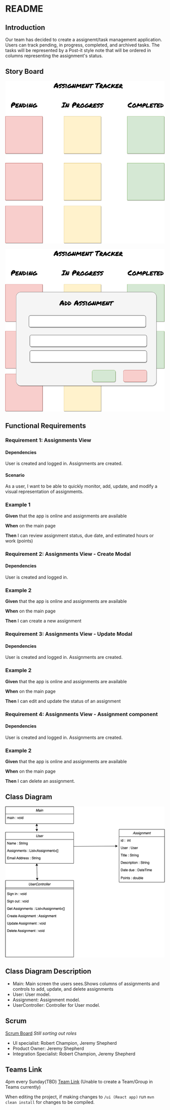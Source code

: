# README

## Introduction

Our team has decided to create a assignemt/task management application. Users can track pending, in progress, completed, and archived tasks. The tasks will be represented by a Post-it style note that will be ordered in columns representing the assignment's status.

## Story Board

![Mock_One](https://github.com/jeremylshepherd/assignment_tracker/blob/master/assets/Assignment%20Tracker%20Mock%2001.drawio.png?raw=true)

![Mock_Two](https://github.com/jeremylshepherd/assignment_tracker/blob/master/assets/Assignment%20Tracker%20Mock%2002.drawio.png?raw=true)

## Functional Requirements

### Requirement 1: Assignments View

#### Dependencies

User is created and logged in. Assignments are created.

#### Scenario

As a user, I want to be able to quickly monitor, add, update, and modify a visual representation of assignments.

### Example 1

**Given** that the app is online and assignments are available

**When** on the main page

**Then** I can review assignment status, due date, and estimated hours or work (points)

### Requirement 2: Assignments View - Create Modal

#### Dependencies

User is created and logged in.

### Example 2

**Given** that the app is online and assignments are available

**When** on the main page

**Then** I can create a new assignment

### Requirement 3: Assignments View - Update Modal

#### Dependencies

User is created and logged in. Assignments are created.

### Example 2

**Given** that the app is online and assignments are available

**When** on the main page

**Then** I can edit and update the status of an assignment

### Requirement 4: Assignments View - Assignment component

#### Dependencies

User is created and logged in. Assignments are created.

### Example 2

**Given** that the app is online and assignments are available

**When** on the main page

**Then** I can delete an assignment.

## Class Diagram

![image](https://github.com/jeremylshepherd/assignment_tracker/blob/master/assets/Assignment%20Tracker%20Class%20Diagram.drawio.png?raw=true)

## Class Diagram Description

- Main: Main screen the users sees.Shows columns of assignments and controls to add, update, and delete assignments
- User: User model.
- Assignment: Assignment model.
- UserController: Controller for User model.

## Scrum

[Scrum Board](https://github.com/users/jeremylshepherd/projects/1/views/1?layout=board)
_Still sorting out roles_

- UI specialist: Robert Champion, Jeremy Shepherd
- Product Owner: Jeremy Shepherd
- Integration Specialist: Robert Champion, Jeremy Shepherd

## Teams Link

4pm every Sunday(TBD)
[Team Link](TBD) (Unable to create a Team/Group in Teams currently)


When editing the project, if making changes to `/ui (React app)` run `mvn clean install` for changes to be compiled.
